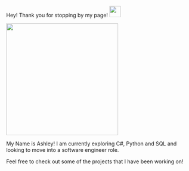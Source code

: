 Hey! Thank you for stopping by my page! <img src="https://raw.githubusercontent.com/MartinHeinz/MartinHeinz/master/wave.gif" width="30px">

<img src="https://media.giphy.com/media/3o72F2fmqq8uYg6VdC/giphy.gif" width="300px">

My Name is Ashley! I am currently exploring C#, Python and SQL and looking to move into a software engineer role. 

Feel free to check out some of the projects that I have been working on! 





